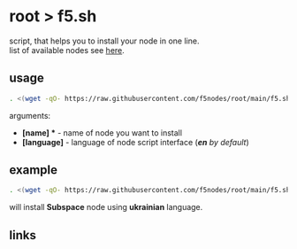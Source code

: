 # root > f5.sh

script, that helps you to install your node in one line.  
list of available nodes see [here](https://github.com/f5nodes).

## usage

```sh
. <(wget -qO- https://raw.githubusercontent.com/f5nodes/root/main/f5.sh) [name] [language]
```

arguments:

-  **[name] \*** - name of node you want to install
-  **[language]** - language of node script interface (_**en** by default_)

## example

```sh
. <(wget -qO- https://raw.githubusercontent.com/f5nodes/root/main/f5.sh) subspace uk
```

will install **Subspace** node using **ukrainian** language.

## links
